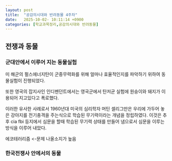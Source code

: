 ```yaml
---
layout: post
title:  "공감의시대와 반려동물 4주차"
date:   2025-10-02- 10:11:14 +0900
categories: [학교과목정리,공감의시대와 반려동물]
---
```



## 전쟁과 동물
### 군대안에서 이루어 지는 동물실험
미 해군의 펄스에너지탄이 군중무력화를 위해 얼마나 효율적인지를 파악하기 위하여 동물실험이 진행되었다.

또한 영국의 잡지사인 인디펜던트에서는 영국군에서 탄저균 실험에 원숭이와 돼지가 이용되어 지고있다고 폭로했다.

이러한 유사한 사례로서 1960년대 미국의 심리학자 머틴 셀리그만은 우리에 가두어 놓은 강아지를 전기충격을 주는식으로 학습된 무기력이라는 개념을 정립하였다.
이것은 추후 cia fbi 등지에서 심문을 할때 학습된 무기력 상태를 만들어 냄으로서 심문을 이루는 방식을 이루어 내았다.

에코테러리즘 <-문제 나올소지가 높음

### 한국전쟁사 안에서의 동물
